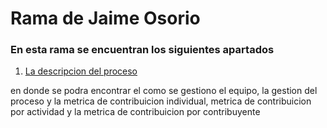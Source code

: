 # Rama de Jaime Osorio
### En esta rama se encuentran los siguientes apartados
1. [La descripcion del proceso](https://github.com/Guillermo-UD/POO-Proyecto-Equipo6/blob/jaime-osorio/Proceso.md)

en donde se podra encontrar el como se gestiono el equipo, la gestion del proceso y la metrica de contribuicion individual, metrica de contribuicion por actividad y la metrica de contribuicion por contribuyente

